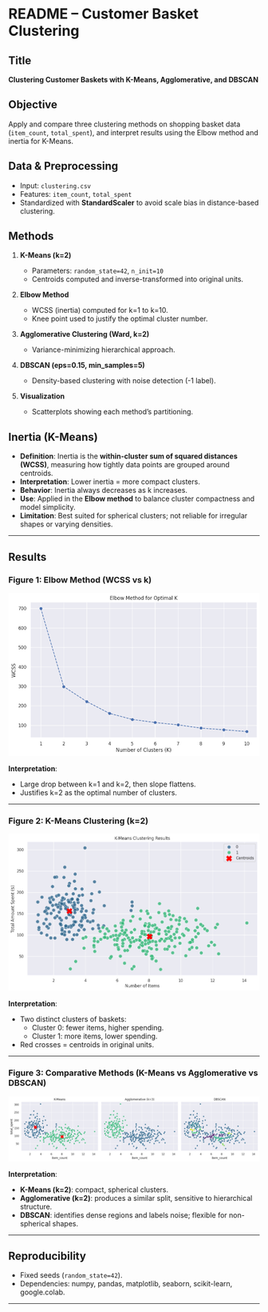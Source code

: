 # README – Customer Basket Clustering

## Title

**Clustering Customer Baskets with K-Means, Agglomerative, and DBSCAN**

## Objective

Apply and compare three clustering methods on shopping basket data (`item_count`, `total_spent`), and interpret results using the Elbow method and inertia for K-Means.

## Data & Preprocessing

- Input: `clustering.csv`  
- Features: `item_count`, `total_spent`  
- Standardized with **StandardScaler** to avoid scale bias in distance-based clustering.

## Methods

1. **K-Means (k=2)**  
   - Parameters: `random_state=42`, `n_init=10`  
   - Centroids computed and inverse-transformed into original units.  

2. **Elbow Method**  
   - WCSS (inertia) computed for k=1 to k=10.  
   - Knee point used to justify the optimal cluster number.  

3. **Agglomerative Clustering (Ward, k=2)**  
   - Variance-minimizing hierarchical approach.  

4. **DBSCAN (eps=0.15, min_samples=5)**  
   - Density-based clustering with noise detection (-1 label).  

5. **Visualization**  
   - Scatterplots showing each method’s partitioning.  

## Inertia (K-Means)

- **Definition**: Inertia is the **within-cluster sum of squared distances (WCSS)**, measuring how tightly data points are grouped around centroids.  
- **Interpretation**: Lower inertia = more compact clusters.  
- **Behavior**: Inertia always decreases as k increases.  
- **Use**: Applied in the **Elbow method** to balance cluster compactness and model simplicity.  
- **Limitation**: Best suited for spherical clusters; not reliable for irregular shapes or varying densities.  

---

## Results

### Figure 1: Elbow Method (WCSS vs k)

![Elbow Plot](figures/elbow_plot.png)

**Interpretation**:  
- Large drop between k=1 and k=2, then slope flattens.  
- Justifies k=2 as the optimal number of clusters.  

---

### Figure 2: K-Means Clustering (k=2)

![KMeans Clustering](figures/KMeans_plot.png)

**Interpretation**:  
- Two distinct clusters of baskets:  
  - Cluster 0: fewer items, higher spending.  
  - Cluster 1: more items, lower spending.  
- Red crosses = centroids in original units.  

---

### Figure 3: Comparative Methods (K-Means vs Agglomerative vs DBSCAN)

![Comparison](figures/comparison_plot.png)

**Interpretation**:  
- **K-Means (k=2)**: compact, spherical clusters.  
- **Agglomerative (k=2)**: produces a similar split, sensitive to hierarchical structure.  
- **DBSCAN**: identifies dense regions and labels noise; flexible for non-spherical shapes.  

---

## Reproducibility

- Fixed seeds (`random_state=42`).  
- Dependencies: numpy, pandas, matplotlib, seaborn, scikit-learn, google.colab.  

---
